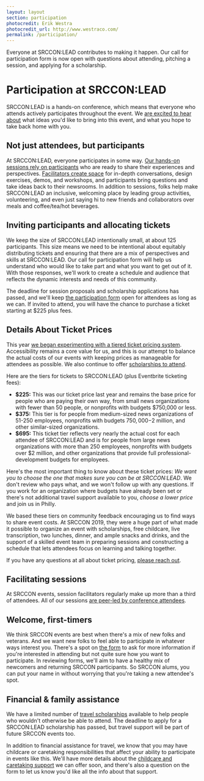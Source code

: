 ```yaml
---
layout: layout
section: participation
photocredit: Erik Westra
photocredit_url: http://www.westraco.com/
permalink: /participation/
---
```


Everyone at SRCCON:LEAD contributes to making it happen. Our call for participation form is now open with questions about attending, pitching a session, and applying for a scholarship.

# Participation at SRCCON:LEAD

SRCCON:LEAD is a hands-on conference, which means that everyone who attends actively participates throughout the event. We [are excited to hear about](/participation/form) what ideas you'd like to bring into this event, and what you hope to take back home with you. 

## Not just attendees, but participants

At SRCCON:LEAD, everyone participates in some way. [Our hands-on sessions rely on participants](/sessions/about) who are ready to share their experiences and perspectives. [Facilitators create space](/sessions/about#facilitators) for in-depth conversations, design exercises, demos, and workshops, and participants bring questions and take ideas back to their newsrooms. In addition to sessions, folks help make SRCCON:LEAD an inclusive, welcoming place by leading group activities, volunteering, and even just saying hi to new friends and collaborators over meals and coffee/tea/hot beverages.

## Inviting participants and allocating tickets

We keep the size of SRCCON:LEAD intentionally small, at about 125 participants. This size means we need to be intentional about equitably distributing tickets and ensuring that there are a mix of perspectives and skills at SRCCON:LEAD. Our call for participation form will help us understand who would like to take part and what you want to get out of it. With those responses, we'll work to create a schedule and audience that reflects the dynamic interests and needs of this community.

The deadline for session proposals and scholarship applications has passed, and we'll keep [the participation form](/participation/form/) open for attendees as long as we can. If invited to attend, you will have the chance to purchase a ticket starting at $225 plus fees.

## Details About Ticket Prices

This year [we began experimenting with a tiered ticket pricing system](https://opennews.org/blog/srccon-2019-launch). Accessibility remains a core value for us, and this is our attempt to balance the actual costs of our events with keeping prices as manageable for attendees as possible. We also continue to offer [scholarships to attend](/scholarships).

Here are the tiers for tickets to SRCCON:LEAD (plus Eventbrite ticketing fees):

* **$225:** This was our ticket price last year and remains the base price for people who are paying their own way, from small news organizations with fewer than 50 people, or nonprofits with budgets $750,000 or less.
* **$375:** This tier is for people from medium-sized news organizations of 51-250 employees, nonprofits with budgets $750,000-$2 million, and other similar-sized organizations.
* **$695:** This ticket tier reflects very nearly the actual cost for each attendee of SRCCON:LEAD and is for people from large news organizations with more than 250 employees, nonprofits with budgets over $2 million, and other organizations that provide full professional-development budgets for employees.

Here's the most important thing to know about these ticket prices: _We want you to choose the one that makes sure you can be at SRCCON:LEAD_. We don't review who pays what, and we won't follow up with any questions. If you work for an organization where budgets have already been set or there's not additional travel support available to you, _choose a lower price_ and join us in Philly.

We based these tiers on community feedback encouraging us to find ways to share event costs. At SRCCON 2019, they were a huge part of what made it possible to organize an event with scholarships, free childcare, live transcription, two lunches, dinner, and ample snacks and drinks, and the support of a skilled event team in preparing sessions and constructing a schedule that lets attendees focus on learning and talking together.

If you have any questions at all about ticket pricing, [please reach out](mailto:srccon@opennews.org).

## Facilitating sessions

At SRCCON events, session facilitators regularly make up more than a third of attendees. All of our sessions [are peer-led by conference attendees](/program).

## Welcome, first-timers

We think SRCCON events are best when there's a mix of new folks and veterans. And we want new folks to feel able to participate in whatever ways interest you. There's a spot on [the form](/participation/form) to ask for more information if you're interested in attending but not quite sure how you want to participate. In reviewing forms, we'll aim to have a healthy mix of newcomers and returning SRCCON participants. So SRCCON alums, you can put your name in without worrying that you're taking a new attendee's spot.

## Financial & family assistance

We have a limited number of [travel scholarships](/scholarships) available to help people who wouldn't otherwise be able to attend. The deadline to apply for a SRCCON:LEAD scholarship has passed, but travel support will be part of future SRCCON events too.

In addition to financial assistance for travel, we know that you may have childcare or caretaking responsibilities that affect your ability to participate in events like this. We'll have more details about the [childcare and caretaking support](/childcare) we can offer soon, and there's also a question on the form to let us know you'd like all the info about that support.
